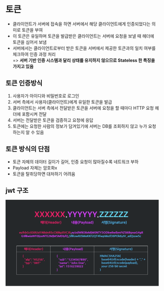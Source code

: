 # 토큰
- 클라이언트가 서버에 접속을 하면 서버에서 해당 클라이언트에게 인증되었다는 의미로 토큰을 부여
- 이 토큰은 유일하며 토큰을 발급받은 클라이언트는 서버에 요청을 보낼 때 헤더에 토큰을 심어서 보냄
- 서버에서는 클라이언트로부터 받은 토큰을 서버에서 제공한 토큰과의 일치 여부를 체크하여 인증 과정 처리 <br>
=> **서버 기반 인증 시스템과 달리 상태를 유지하지 않으므로 Stateless 한 특징을 가지고 있음**

## 토큰 인증방식
1. 사용자가 아이디와 비밀번호로 로그인
2. 서버 측에서 사용자(클라이언트)에게 유일한 토큰을 발급
3. 클라이언트는 서버 측에서 전달받은 토큰을 서버에 요청을 할 때마다 HTTP 요청 헤더에 포함시켜 전달
4. 서버는 전달받은 토큰을 검증하고 요청에 응답
5. 토큰에는 요청한 사람의 정보가 담겨있기에 서버는 DB를 조회하지 않고 누가 요청하는지 알 수 있음

## 토큰 방식의 단점
- 토큰 자체의 데이터 길이가 길어, 인증 요청이 많아질수록 네트워크 부하
- Payload 자체는 암호화x
- 토큰을 탈취당하면 대처하기 어려움

## jwt 구조
![jwt](../../images/jwt.png)
